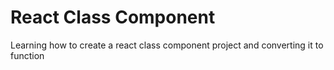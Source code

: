 # React Class Component

Learning how to create a react class component project and converting it to function